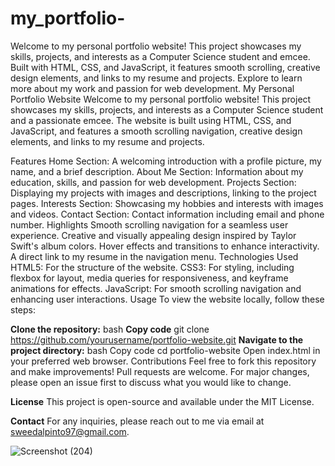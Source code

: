 # my_portfolio-
Welcome to my personal portfolio website! This project showcases my skills, projects, and interests as a Computer Science student and emcee. Built with HTML, CSS, and JavaScript, it features smooth scrolling, creative design elements, and links to my resume and projects. Explore to learn more about my work and passion for web development.
My Personal Portfolio Website
Welcome to my personal portfolio website! This project showcases my skills, projects, and interests as a Computer Science student and a passionate emcee. The website is built using HTML, CSS, and JavaScript, and features a smooth scrolling navigation, creative design elements, and links to my resume and projects.

Features
Home Section: A welcoming introduction with a profile picture, my name, and a brief description.
About Me Section: Information about my education, skills, and passion for web development.
Projects Section: Displaying my projects with images and descriptions, linking to the project pages.
Interests Section: Showcasing my hobbies and interests with images and videos.
Contact Section: Contact information including email and phone number.
Highlights
Smooth scrolling navigation for a seamless user experience.
Creative and visually appealing design inspired by Taylor Swift's album colors.
Hover effects and transitions to enhance interactivity.
A direct link to my resume in the navigation menu.
Technologies Used
HTML5: For the structure of the website.
CSS3: For styling, including flexbox for layout, media queries for responsiveness, and keyframe animations for effects.
JavaScript: For smooth scrolling navigation and enhancing user interactions.
Usage
To view the website locally, follow these steps:

**Clone the repository:**
bash
**Copy code**
git clone https://github.com/yourusername/portfolio-website.git
**Navigate to the project directory:**
bash
Copy code
cd portfolio-website
Open index.html in your preferred web browser.
Contributions
Feel free to fork this repository and make improvements! Pull requests are welcome. For major changes, please open an issue first to discuss what you would like to change.

**License**
This project is open-source and available under the MIT License.

**Contact**
For any inquiries, please reach out to me via email at sweedalpinto97@gmail.com.

![Screenshot (204)](https://github.com/sweedalp/my_portfolio-/assets/149352141/bbc2dd3a-c0b2-4ddc-8519-5bf33af83c7d)



